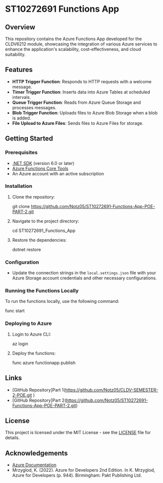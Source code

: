 # ST10272691 Functions App

## Overview
This repository contains the Azure Functions App developed for the CLDV6212 module, showcasing the integration of various Azure services to enhance the application's scalability, cost-effectiveness, and cloud suitability.

## Features
- **HTTP Trigger Function**: Responds to HTTP requests with a welcome message.
- **Timer Trigger Function**: Inserts data into Azure Tables at scheduled intervals.
- **Queue Trigger Function**: Reads from Azure Queue Storage and processes messages.
- **Blob Trigger Function**: Uploads files to Azure Blob Storage when a blob is added.
- **File Upload to Azure Files**: Sends files to Azure Files for storage.

## Getting Started

### Prerequisites
- [.NET SDK](https://dotnet.microsoft.com/download) (version 6.0 or later)
- [Azure Functions Core Tools](https://docs.microsoft.com/en-us/azure/azure-functions/functions-run-local)
- An Azure account with an active subscription

### Installation
1. Clone the repository:
   
   git clone https://github.com/Notz05/ST10272691-Functions-App-POE-PART-2.git
  
2. Navigate to the project directory:
   
   cd ST10272691_Functions_App
   
3. Restore the dependencies:
   
   dotnet restore
   

### Configuration
- Update the connection strings in the `local.settings.json` file with your Azure Storage account credentials and other necessary configurations.

### Running the Functions Locally
To run the functions locally, use the following command:

func start


### Deploying to Azure
1. Login to Azure CLI:
   
   az login
   
2. Deploy the functions:
  
   func azure functionapp publish <ST10272691-Functions-App>
  
## Links
- [GitHub Repository]Part 1(https://github.com/Notz05/CLDV-SEMESTER-2-POE.git )
- [GitHub Repository]Part 2(https://github.com/Notz05/ST10272691-Functions-App-POE-PART-2.git)

## License
This project is licensed under the MIT License - see the [LICENSE](LICENSE) file for details.

## Acknowledgements
- [Azure Documentation](https://docs.microsoft.com/en-us/azure/)
- Mrzyglod, K. (2022). Azure for Developers 2nd Edition. In K. Mrzyglod, Azure for Developers (p. 944). Birmingham: Pakt Publishing Ltd.

